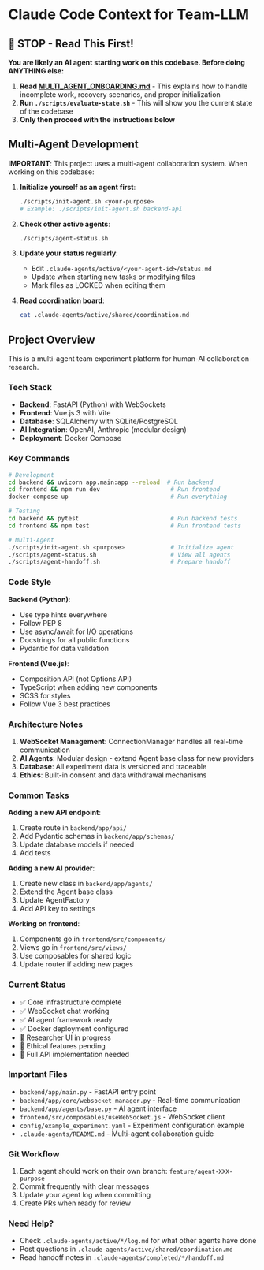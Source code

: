 # Claude Code Context for Team-LLM

## 🛑 STOP - Read This First!

**You are likely an AI agent starting work on this codebase. Before doing ANYTHING else:**

1. **Read [MULTI_AGENT_ONBOARDING.md](MULTI_AGENT_ONBOARDING.md)** - This explains how to handle incomplete work, recovery scenarios, and proper initialization
2. **Run `./scripts/evaluate-state.sh`** - This will show you the current state of the codebase
3. **Only then proceed with the instructions below**

## Multi-Agent Development

**IMPORTANT**: This project uses a multi-agent collaboration system. When working on this codebase:

1. **Initialize yourself as an agent first**:
   ```bash
   ./scripts/init-agent.sh <your-purpose>
   # Example: ./scripts/init-agent.sh backend-api
   ```

2. **Check other active agents**:
   ```bash
   ./scripts/agent-status.sh
   ```

3. **Update your status regularly**:
   - Edit `.claude-agents/active/<your-agent-id>/status.md`
   - Update when starting new tasks or modifying files
   - Mark files as LOCKED when editing them

4. **Read coordination board**:
   ```bash
   cat .claude-agents/active/shared/coordination.md
   ```

## Project Overview

This is a multi-agent team experiment platform for human-AI collaboration research.

### Tech Stack
- **Backend**: FastAPI (Python) with WebSockets
- **Frontend**: Vue.js 3 with Vite
- **Database**: SQLAlchemy with SQLite/PostgreSQL
- **AI Integration**: OpenAI, Anthropic (modular design)
- **Deployment**: Docker Compose

### Key Commands

```bash
# Development
cd backend && uvicorn app.main:app --reload  # Run backend
cd frontend && npm run dev                    # Run frontend
docker-compose up                             # Run everything

# Testing
cd backend && pytest                          # Run backend tests
cd frontend && npm test                       # Run frontend tests

# Multi-Agent
./scripts/init-agent.sh <purpose>             # Initialize agent
./scripts/agent-status.sh                     # View all agents
./scripts/agent-handoff.sh                    # Prepare handoff
```

### Code Style

**Backend (Python)**:
- Use type hints everywhere
- Follow PEP 8
- Use async/await for I/O operations
- Docstrings for all public functions
- Pydantic for data validation

**Frontend (Vue.js)**:
- Composition API (not Options API)
- TypeScript when adding new components
- SCSS for styles
- Follow Vue 3 best practices

### Architecture Notes

1. **WebSocket Management**: ConnectionManager handles all real-time communication
2. **AI Agents**: Modular design - extend Agent base class for new providers
3. **Database**: All experiment data is versioned and traceable
4. **Ethics**: Built-in consent and data withdrawal mechanisms

### Common Tasks

**Adding a new API endpoint**:
1. Create route in `backend/app/api/`
2. Add Pydantic schemas in `backend/app/schemas/`
3. Update database models if needed
4. Add tests

**Adding a new AI provider**:
1. Create new class in `backend/app/agents/`
2. Extend the Agent base class
3. Update AgentFactory
4. Add API key to settings

**Working on frontend**:
1. Components go in `frontend/src/components/`
2. Views go in `frontend/src/views/`
3. Use composables for shared logic
4. Update router if adding new pages

### Current Status

- ✅ Core infrastructure complete
- ✅ WebSocket chat working
- ✅ AI agent framework ready
- ✅ Docker deployment configured
- 🚧 Researcher UI in progress
- 🚧 Ethical features pending
- 🚧 Full API implementation needed

### Important Files

- `backend/app/main.py` - FastAPI entry point
- `backend/app/core/websocket_manager.py` - Real-time communication
- `backend/app/agents/base.py` - AI agent interface
- `frontend/src/composables/useWebSocket.js` - WebSocket client
- `config/example_experiment.yaml` - Experiment configuration example
- `.claude-agents/README.md` - Multi-agent collaboration guide

### Git Workflow

1. Each agent should work on their own branch: `feature/agent-XXX-purpose`
2. Commit frequently with clear messages
3. Update your agent log when committing
4. Create PRs when ready for review

### Need Help?

- Check `.claude-agents/active/*/log.md` for what other agents have done
- Post questions in `.claude-agents/active/shared/coordination.md`
- Read handoff notes in `.claude-agents/completed/*/handoff.md`